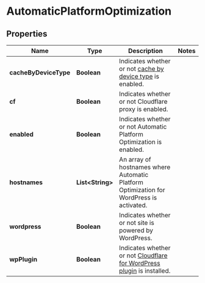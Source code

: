 # AutomaticPlatformOptimization

## Properties
Name | Type | Description | Notes
------------ | ------------- | ------------- | -------------
**cacheByDeviceType** | **Boolean** | Indicates whether or not [cache by device type](https://developers.cloudflare.com/automatic-platform-optimization/reference/cache-device-type/) is enabled. | 
**cf** | **Boolean** | Indicates whether or not Cloudflare proxy is enabled. | 
**enabled** | **Boolean** | Indicates whether or not Automatic Platform Optimization is enabled. | 
**hostnames** | **List&lt;String&gt;** | An array of hostnames where Automatic Platform Optimization for WordPress is activated. | 
**wordpress** | **Boolean** | Indicates whether or not site is powered by WordPress. | 
**wpPlugin** | **Boolean** | Indicates whether or not [Cloudflare for WordPress plugin](https://wordpress.org/plugins/cloudflare/) is installed. | 
